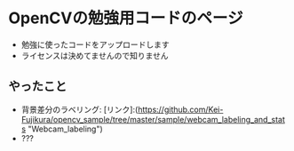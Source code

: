 # OpenCVの勉強用コードのページ

* 勉強に使ったコードをアップロードします
* ライセンスは決めてませんので知りません

## やったこと

* 背景差分のラベリング: [リンク]:(https://github.com/Kei-Fujikura/opencv_sample/tree/master/sample/webcam_labeling_and_stats "Webcam_labeling")
* ???
